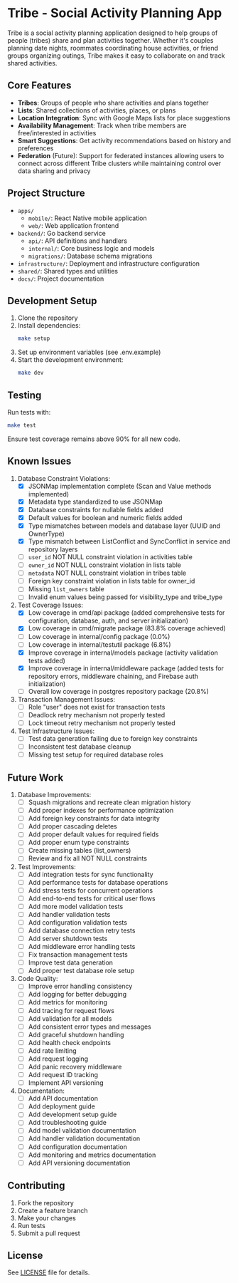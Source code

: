 # Tribe - Social Activity Planning App

Tribe is a social activity planning application designed to help groups of people (tribes) share and plan activities together. Whether it's couples planning date nights, roommates coordinating house activities, or friend groups organizing outings, Tribe makes it easy to collaborate on and track shared activities.

## Core Features

- **Tribes**: Groups of people who share activities and plans together
- **Lists**: Shared collections of activities, places, or plans
- **Location Integration**: Sync with Google Maps lists for place suggestions
- **Availability Management**: Track when tribe members are free/interested in activities
- **Smart Suggestions**: Get activity recommendations based on history and preferences
- **Federation** (Future): Support for federated instances allowing users to connect across different Tribe clusters while maintaining control over data sharing and privacy

## Project Structure

- `apps/`
  - `mobile/`: React Native mobile application
  - `web/`: Web application frontend
- `backend/`: Go backend service
  - `api/`: API definitions and handlers
  - `internal/`: Core business logic and models
  - `migrations/`: Database schema migrations
- `infrastructure/`: Deployment and infrastructure configuration
- `shared/`: Shared types and utilities
- `docs/`: Project documentation

## Development Setup

1. Clone the repository
2. Install dependencies:
   ```bash
   make setup
   ```
3. Set up environment variables (see .env.example)
4. Start the development environment:
   ```bash
   make dev
   ```

## Testing

Run tests with:
```bash
make test
```

Ensure test coverage remains above 90% for all new code.

## Known Issues

1. Database Constraint Violations:
   - [x] JSONMap implementation complete (Scan and Value methods implemented)
   - [x] Metadata type standardized to use JSONMap
   - [x] Database constraints for nullable fields added
   - [x] Default values for boolean and numeric fields added
   - [x] Type mismatches between models and database layer (UUID and OwnerType)
   - [x] Type mismatch between ListConflict and SyncConflict in service and repository layers
   - [ ] `user_id` NOT NULL constraint violation in activities table
   - [ ] `owner_id` NOT NULL constraint violation in lists table
   - [ ] `metadata` NOT NULL constraint violation in tribes table
   - [ ] Foreign key constraint violation in lists table for owner_id
   - [ ] Missing `list_owners` table
   - [ ] Invalid enum values being passed for visibility_type and tribe_type

2. Test Coverage Issues:
   - [x] Low coverage in cmd/api package (added comprehensive tests for configuration, database, auth, and server initialization)
   - [x] Low coverage in cmd/migrate package (83.8% coverage achieved)
   - [ ] Low coverage in internal/config package (0.0%)
   - [ ] Low coverage in internal/testutil package (6.8%)
   - [x] Improve coverage in internal/models package (activity validation tests added)
   - [x] Improve coverage in internal/middleware package (added tests for repository errors, middleware chaining, and Firebase auth initialization)
   - [ ] Overall low coverage in postgres repository package (20.8%)

3. Transaction Management Issues:
   - [ ] Role "user" does not exist for transaction tests
   - [ ] Deadlock retry mechanism not properly tested
   - [ ] Lock timeout retry mechanism not properly tested

4. Test Infrastructure Issues:
   - [ ] Test data generation failing due to foreign key constraints
   - [ ] Inconsistent test database cleanup
   - [ ] Missing test setup for required database roles

## Future Work

1. Database Improvements:
   - [ ] Squash migrations and recreate clean migration history
   - [ ] Add proper indexes for performance optimization
   - [ ] Add foreign key constraints for data integrity
   - [ ] Add proper cascading deletes
   - [ ] Add proper default values for required fields
   - [ ] Add proper enum type constraints
   - [ ] Create missing tables (list_owners)
   - [ ] Review and fix all NOT NULL constraints

2. Test Improvements:
   - [ ] Add integration tests for sync functionality
   - [ ] Add performance tests for database operations
   - [ ] Add stress tests for concurrent operations
   - [ ] Add end-to-end tests for critical user flows
   - [ ] Add more model validation tests
   - [ ] Add handler validation tests
   - [ ] Add configuration validation tests
   - [ ] Add database connection retry tests
   - [ ] Add server shutdown tests
   - [ ] Add middleware error handling tests
   - [ ] Fix transaction management tests
   - [ ] Improve test data generation
   - [ ] Add proper test database role setup

3. Code Quality:
   - [ ] Improve error handling consistency
   - [ ] Add logging for better debugging
   - [ ] Add metrics for monitoring
   - [ ] Add tracing for request flows
   - [ ] Add validation for all models
   - [ ] Add consistent error types and messages
   - [ ] Add graceful shutdown handling
   - [ ] Add health check endpoints
   - [ ] Add rate limiting
   - [ ] Add request logging
   - [ ] Add panic recovery middleware
   - [ ] Add request ID tracking
   - [ ] Implement API versioning

4. Documentation:
   - [ ] Add API documentation
   - [ ] Add deployment guide
   - [ ] Add development setup guide
   - [ ] Add troubleshooting guide
   - [ ] Add model validation documentation
   - [ ] Add handler validation documentation
   - [ ] Add configuration documentation
   - [ ] Add monitoring and metrics documentation
   - [ ] Add API versioning documentation

## Contributing

1. Fork the repository
2. Create a feature branch
3. Make your changes
4. Run tests
5. Submit a pull request

## License

See [LICENSE](LICENSE) file for details. 